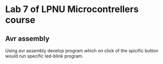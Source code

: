 # Lab 7 of LPNU Microcontrellers course

## Avr assembly

Using avr assembly develop program which on click of the spicific button would run specific led-blink program.